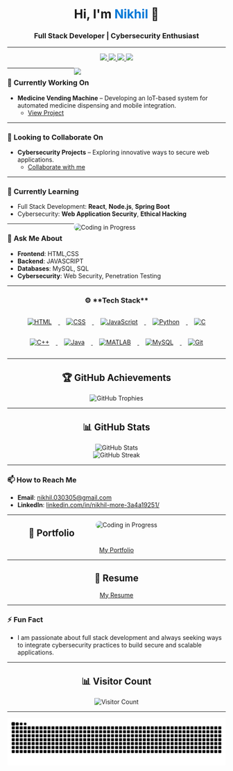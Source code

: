 <!-- Your GitHub Profile README -->



<h1 align="center">
  Hi, I'm <span style="color:#0078D7;">Nikhil</span> 👋
</h1>
<h3 align="center">Full Stack Developer | Cybersecurity Enthusiast</h3>

---
<p align="center">
  <a href="https://github.com/Nikhil0-3" target="_blank">
    <img src="https://img.shields.io/badge/GitHub-100000?style=for-the-badge&logo=github&logoColor=white" />
  </a>
  <a href="https://www.linkedin.com/in/nikhil-more-3a4a19251/" target="_blank">
    <img src="https://img.shields.io/badge/LinkedIn-0A66C2?style=for-the-badge&logo=linkedin&logoColor=white" />
  </a>
  <a href="https://leetcode.com/u/Nikhil0-3/" target="_blank">
    <img src="https://img.shields.io/badge/LeetCode-FFA116?style=for-the-badge&logo=leetcode&logoColor=black" />
  </a>
  <a href="https://www.geeksforgeeks.org/user/nikhil0ccqp/" target="_blank">
    <img src="https://img.shields.io/badge/GeeksforGeeks-0F9D58?style=for-the-badge&logo=geeksforgeeks&logoColor=white" />
  </a>
</p>



<p align="center">
 <img <img src="https://raw.githubusercontent.com/sanjay-kv/sanjay-kv/main/Assets/illustration.png" min-width="300px" max-width="300px" width="350px" align="right"> 
</p>

---

### 🔭 **Currently Working On**
- **Medicine Vending Machine** – Developing an IoT-based system for automated medicine dispensing and mobile integration.
  - [View Project](https://github.com/Nikhil0-3/medicine-vending-machine)


---

### 🤝 **Looking to Collaborate On**
- **Cybersecurity Projects** – Exploring innovative ways to secure web applications.
  - [Collaborate with me](https://github.com/Nikhil0-3/cybersecurity-tools)

---

### 🌱 **Currently Learning**
- Full Stack Development: **React**, **Node.js**, **Spring Boot**
- Cybersecurity: **Web Application Security**, **Ethical Hacking**


<img align="right" src="https://media.giphy.com/media/ZVik7pBtu9dNS/giphy.gif" alt="Coding in Progress" width="350" style="border-radius: 15px;" />

---


### 💬 **Ask Me About**
- **Frontend**: HTML,CSS
- **Backend**: JAVASCRIPT
- **Databases**: MySQL, SQL
- **Cybersecurity**: Web Security, Penetration Testing

---
<h3 align="center">⚙️ **Tech Stack**</h3>

<p align="center">
  <a href="https://html.spec.whatwg.org/" target="_blank">
    <img src="https://skillicons.dev/icons?i=html" alt="HTML" title="HTML" style="margin: 15px;"/>
  </a>
  <a href="https://www.w3.org/Style/CSS/" target="_blank">
    <img src="https://skillicons.dev/icons?i=css" alt="CSS" title="CSS" style="margin: 15px;"/>
  </a>
  <a href="https://www.javascript.com/" target="_blank">
    <img src="https://skillicons.dev/icons?i=js" alt="JavaScript" title="JavaScript" style="margin: 15px;"/>
  </a>
  <a href="https://www.python.org/" target="_blank">
    <img src="https://skillicons.dev/icons?i=python" alt="Python" title="Python" style="margin: 15px;"/>
  </a>
  <a href="https://www.iso.org/standard/74528.html" target="_blank">
    <img src="https://skillicons.dev/icons?i=c" alt="C" title="C" style="margin: 15px;"/>
  </a>
  <a href="https://isocpp.org/" target="_blank">
    <img src="https://skillicons.dev/icons?i=cpp" alt="C++" title="C++" style="margin: 15px;"/>
  </a>
  <a href="https://www.java.com/" target="_blank">
    <img src="https://skillicons.dev/icons?i=java" alt="Java" title="Java" style="margin: 15px;"/>
  </a>
  <a href="https://in.mathworks.com/products/matlab.html" target="_blank">
    <img src="https://skillicons.dev/icons?i=matlab" alt="MATLAB" title="MATLAB" style="margin: 15px;"/>
  </a>
  <a href="https://www.mysql.com/" target="_blank">
    <img src="https://skillicons.dev/icons?i=mysql" alt="MySQL" title="MySQL" style="margin: 15px;"/>
  </a>
  <a href="https://git-scm.com/" target="_blank">
    <img src="https://skillicons.dev/icons?i=git" alt="Git" title="Git" style="margin: 15px;"/>
  </a>

</p>


---

<h2 align="center">🏆 GitHub Achievements</h2>
<p align="center">
  <img src="https://github-profile-trophy.vercel.app/?username=Nikhil0-3&theme=dracula&no-frame=true&row=1&column=6" alt="GitHub Trophies" width="700" />
</p>

---

<h2 align="center">📊 GitHub Stats</h2>

<div align="center">
  <img src="https://github-readme-stats.vercel.app/api?username=Nikhil0-3&show_icons=true&theme=vue-dark&count_private=true" alt="GitHub Stats" width="500"/>
  <br/>
  <img src="https://github-readme-streak-stats.herokuapp.com/?user=Nikhil0-3&theme=vue-dark" alt="GitHub Streak" width="500"/>
</div>

---

### 📫 **How to Reach Me**
- **Email**: nikhil.030305@gmail.com
- **LinkedIn**: [linkedin.com/in/nikhil-more-3a4a19251/](https://www.linkedin.com/in/nikhil-more-3a4a19251/)
---
<img align="right" src="https://i.giphy.com/media/v1.Y2lkPTc5MGI3NjExNW1mMnBsMHFqNzV3aHVraHk2ZXRpaHo1dm41bWx6bjYyMncyd3ZoZyZlcD12MV9pbnRlcm5hbF9naWZfYnlfaWQmY3Q9Zw/2IudUHdI075HL02Pkk/giphy.gif" alt="Coding in Progress" width="300" style="border-radius: 15px;" />

<h2 align="center">📄 Portfolio</h2>


<p align="center">
  <a href="https://your-portfolio-link.com" target="_blank">My Portfolio</a>
</p>


---
<h2 align="center">📄 Resume</h2>

<p align="center">
  <a href="https://github.com/Nikhil0-3/resume" target="_blank">My Resume</a>
</p>

---

### ⚡ **Fun Fact**
- I am passionate about full stack development and always seeking ways to integrate cybersecurity practices to build secure and scalable applications.
---
<h2 align="center">📊 Visitor Count</h2>

<p align="center">
  <img src="https://profile-counter.glitch.me/Nikhil0-3/count.svg" alt="Visitor Count"/>
</p>


---
<img src="https://raw.githubusercontent.com/milansamuel609/milansamuel609/output/snake.svg" alt="Snake animation" />
